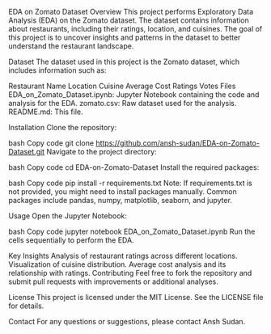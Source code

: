 EDA on Zomato Dataset
Overview
This project performs Exploratory Data Analysis (EDA) on the Zomato dataset. The dataset contains information about restaurants, including their ratings, location, and cuisines. The goal of this project is to uncover insights and patterns in the dataset to better understand the restaurant landscape.

Dataset
The dataset used in this project is the Zomato dataset, which includes information such as:

Restaurant Name
Location
Cuisine
Average Cost
Ratings
Votes
Files
EDA_on_Zomato_Dataset.ipynb: Jupyter Notebook containing the code and analysis for the EDA.
zomato.csv: Raw dataset used for the analysis.
README.md: This file.


Installation
Clone the repository:

bash
Copy code
git clone https://github.com/ansh-sudan/EDA-on-Zomato-Dataset.git
Navigate to the project directory:

bash
Copy code
cd EDA-on-Zomato-Dataset
Install the required packages:

bash
Copy code
pip install -r requirements.txt
Note: If requirements.txt is not provided, you might need to install packages manually. Common packages include pandas, numpy, matplotlib, seaborn, and jupyter.

Usage
Open the Jupyter Notebook:

bash
Copy code
jupyter notebook EDA_on_Zomato_Dataset.ipynb
Run the cells sequentially to perform the EDA.

Key Insights
Analysis of restaurant ratings across different locations.
Visualization of cuisine distribution.
Average cost analysis and its relationship with ratings.
Contributing
Feel free to fork the repository and submit pull requests with improvements or additional analyses.

License
This project is licensed under the MIT License. See the LICENSE file for details.

Contact
For any questions or suggestions, please contact Ansh Sudan.
